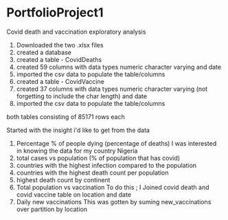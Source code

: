 # PortfolioProject1
Covid death and vaccination exploratory analysis

1. Downloaded the two .xlsx files
2. created a database 
3. created a table - CovidDeaths
4. created 59 columns with data types numeric character varying and date
5. imported the csv data to populate the table/columns
6. created a table - CovidVaccine
7. created 37 columns with data types numeric character varying (not forgetting to include the char length) and date
8. imported the csv data to populate the table/columns

both tables consisting of 85171 rows each

Started with the insight i'd like to get from the data
1.  Percentage % of people dying  (percentage of deaths) I was interested in knowing the data for my country Nigeria
2. total cases vs population (% of population that has covid)
3. countries with the highest infection compared to the population
4. countries with the highest death count per population
5. highest death count by continent
6. Total population vs vaccination
To do this ;
I Joined covid death and covid vaccine table on location and date
7. Daily new vaccinations
This was gotten by suming new_vaccinations over partition by location
